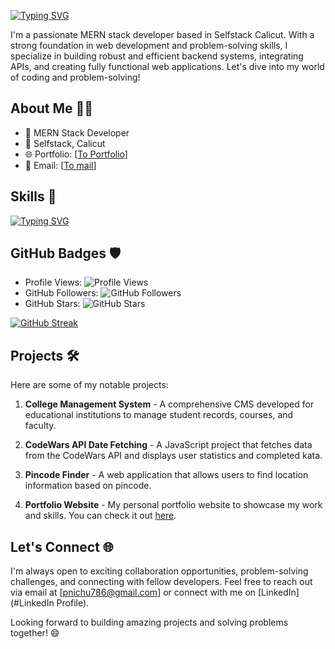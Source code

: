 [![Typing SVG](https://readme-typing-svg.demolab.com?font=Fira+Code&weight=500&size=30&duration=3000&pause=1000&color=008080&random=false&width=435&lines=I+am+Nishmal+Vadakara+%F0%9F%91%8B;A+Mern+Stack+Developer)](https://git.io/typing-svg)

I'm a passionate MERN stack developer based in Selfstack Calicut. With a strong foundation in web development and problem-solving skills, I specialize in building robust and efficient backend systems, integrating APIs, and creating fully functional web applications. Let's dive into my world of coding and problem-solving!

## About Me 🧑‍💻

- 💼 MERN Stack Developer
- 🏢 Selfstack, Calicut
- 🌐 Portfolio: [[To Portfolio](https://its-me-nishmal.github.io/Its-me-nishmal/)]
- 📧 Email: [[To mail](pnichu786@gmail.com)]

## Skills 🚀

[![Typing SVG](https://readme-typing-svg.demolab.com?font=Fira+Code&weight=500&size=16&duration=1000&pause=1000&color=008080&multiline=true&repeat=false&random=false&width=650&height=160&lines=-+Front-end+Development%3A+HTML%2C+CSS%2C+JavaScript;-+Back-end+Development%3A+Node.js%2C+Express.js;-+Database+Management%3A+MongoDB%2C+MySQL;-+API+Integrations%3A+RESTful+;-+Problem+Solving%3A+Algorithmic+thinking%2C+Data+Structures;-+Version+Control%3A+Git%2C+GitHub;-+Deployment%3A+Heroku%2C+Netlify%2C+Github)](https://git.io/typing-svg)

## GitHub Badges 🛡️

- Profile Views: ![Profile Views](https://komarev.com/ghpvc/?username=Its-me-nishmal)
- GitHub Followers: ![GitHub Followers](https://img.shields.io/github/followers/Its-me-nishmal?style=social)
- GitHub Stars: ![GitHub Stars](https://img.shields.io/github/stars/Its-me-nishmal?style=social)

[![GitHub Streak](https://streak-stats.demolab.com?user=Its-me-nishmal&theme=whatsapp-light2&hide_border=true&date_format=j%2Fn%5B%2FY%5D&mode=weekly&card_width=600&card_height=200&background=90%2C1F4037%2C99F2C8&ring=55EB97&fire=0BEB22&dates=C6FFB1&sideNums=55EB97&currStreakNum=55EB97&currStreakLabel=FFCE86&sideLabels=FFCE86)](https://git.io/streak-stats)
## Projects 🛠️

Here are some of my notable projects:

1. **College Management System** - A comprehensive CMS developed for educational institutions to manage student records, courses, and faculty.

2. **CodeWars API Date Fetching** - A JavaScript project that fetches data from the CodeWars API and displays user statistics and completed kata.

3. **Pincode Finder** - A web application that allows users to find location information based on pincode.

4. **Portfolio Website** - My personal portfolio website to showcase my work and skills. You can check it out [here](https://its-me-nishmal.github.io/Its-me-nishmal/).


## Let's Connect 🌐

I'm always open to exciting collaboration opportunities, problem-solving challenges, and connecting with fellow developers. Feel free to reach out via email at [pnichu786@gmail.com] or connect with me on [LinkedIn](#LinkedIn Profile).

Looking forward to building amazing projects and solving problems together! 😄
